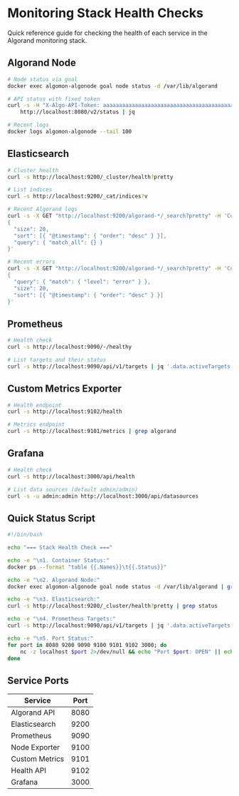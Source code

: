 # Monitoring Stack Health Checks

Quick reference guide for checking the health of each service in the Algorand monitoring stack.

## Algorand Node
```bash
# Node status via goal
docker exec algomon-algonode goal node status -d /var/lib/algorand

# API status with fixed token
curl -s -H "X-Algo-API-Token: aaaaaaaaaaaaaaaaaaaaaaaaaaaaaaaaaaaaaaaaaaaaaaaaaaaaaaaaaaaaaaaa" \
    http://localhost:8080/v2/status | jq

# Recent logs
docker logs algomon-algonode --tail 100
```

## Elasticsearch
```bash
# Cluster health
curl -s http://localhost:9200/_cluster/health?pretty

# List indices
curl -s http://localhost:9200/_cat/indices?v

# Recent Algorand logs
curl -s -X GET "http://localhost:9200/algorand-*/_search?pretty" -H 'Content-Type: application/json' -d'
{
  "size": 20,
  "sort": [{ "@timestamp": { "order": "desc" } }],
  "query": { "match_all": {} }
}'

# Recent errors
curl -s -X GET "http://localhost:9200/algorand-*/_search?pretty" -H 'Content-Type: application/json' -d'
{
  "query": { "match": { "level": "error" } },
  "size": 20,
  "sort": [{ "@timestamp": { "order": "desc" } }]
}'
```

## Prometheus
```bash
# Health check
curl -s http://localhost:9090/-/healthy

# List targets and their status
curl -s http://localhost:9090/api/v1/targets | jq '.data.activeTargets[] | {target: .labels.instance, health: .health}'
```

## Custom Metrics Exporter
```bash
# Health endpoint
curl -s http://localhost:9102/health

# Metrics endpoint
curl -s http://localhost:9101/metrics | grep algorand
```

## Grafana
```bash
# Health check
curl -s http://localhost:3000/api/health

# List data sources (default admin/admin)
curl -s -u admin:admin http://localhost:3000/api/datasources
```

## Quick Status Script
```bash
#!/bin/bash

echo "=== Stack Health Check ==="

echo -e "\n1. Container Status:"
docker ps --format "table {{.Names}}\t{{.Status}}"

echo -e "\n2. Algorand Node:"
docker exec algomon-algonode goal node status -d /var/lib/algorand | grep -E "Sync Time:|Last committed block:"

echo -e "\n3. Elasticsearch:"
curl -s http://localhost:9200/_cluster/health?pretty | grep status

echo -e "\n4. Prometheus Targets:"
curl -s http://localhost:9090/api/v1/targets | jq '.data.activeTargets[] | {target: .labels.instance, health: .health}'

echo -e "\n5. Port Status:"
for port in 8080 9200 9090 9100 9101 9102 3000; do
    nc -z localhost $port 2>/dev/null && echo "Port $port: OPEN" || echo "Port $port: CLOSED"
done
```

## Service Ports

| Service | Port |
|---------|------|
| Algorand API | 8080 |
| Elasticsearch | 9200 |
| Prometheus | 9090 |
| Node Exporter | 9100 |
| Custom Metrics | 9101 |
| Health API | 9102 |
| Grafana | 3000 |